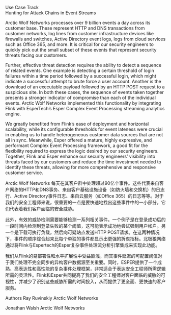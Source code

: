 Use Case Track  
Hunting for Attack Chains in Event Streams

Arctic Wolf Networks processes over 9 billion events a day across its customer base. These represent HTTP and DNS transactions from customer networks, log lines from customer infrastructure devices like firewalls and switches, Active Directory event logs, logs from cloud services such as Office 365, and more. It is critical for our security engineers to quickly pick out the small subset of these events that represent security threats facing our customers.

Further, effective threat detection requires the ability to detect a sequence of related events. One example is detecting a certain threshold of login failures within a time period followed by a successful login, which might indicate a successful attempt to brute force a user account. Another is the download of an executable payload followed by an HTTP POST request to a suspicious site. In both these cases, the sequence of events taken together presents a stronger indicator of compromise than each of the individual events. Arctic Wolf Networks implemented this functionality by integrating Flink with EsperTech’s Esper Complex Event Processing streaming analytics engine.

We greatly benefited from Flink’s ease of deployment and horizontal scalability, while its configurable thresholds for event lateness were crucial in enabling us to handle heterogeneous customer data sources that are not all in sync. Meanwhile, Esper offered a mature, highly expressive, and performant Complex Event Processing framework, a good fit for the flexibility required to express the logic desired by our security engineers. Together, Flink and Esper enhance our security engineers’ visibility into threats faced by our customers and reduce the time investment needed to identify these threats, allowing for more comprehensive and responsive customer service.

Arctic Wolf Networks 每天在其客户群中处理超过90亿个事件。这些代表来自客户网络的HTTP和DNS事务、来自客户基础设施设备（如防火墙和交换机）的日志行、Active Directory事件日志、来自云服务（如Office 365）的日志等等。对于我们的安全工程师来说，很重要的一点是要快速地找出这些事件中的一小部分，它们代表着我们客户面临的安全威胁。

此外，有效的威胁检测需要能够检测一系列相关事件。一个例子是在登录成功后的一段时间内检测到登录失败的某个阈值，这可能表示成功地尝试强制用户帐户。另一个是下载可执行负载，然后向可疑站点发送HTTP POST请求。在这两种情况下，事件的顺序综合起来比每个单独的事件都显示出更强的折衷指标。北极狼网络通过将Flink与Espertech的Esper复杂事件处理流分析引擎集成来实现此功能。

我们从Flink的易部署性和水平扩展性中受益匪浅，而其事件延迟的可配置阈值对于我们处理不完全同步的异构客户数据源至关重要。同时，ESPER提供了一个成熟、高表达性和高性能的复杂事件处理框架，非常适合于表达安全工程师所需逻辑所需的灵活性。Flink和Esper共同提高了我们的安全工程师对客户面临的威胁的可视性，并减少了识别这些威胁所需的时间投入，从而提供了更全面、更快速的客户服务。


Authors
Ray Ruvinskiy
Arctic Wolf Networks
 
Jonathan Walsh
Arctic Wolf Networks
